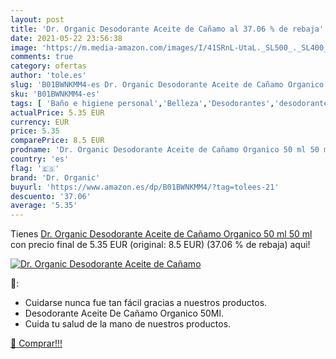```yaml
---
layout: post
title: 'Dr. Organic Desodorante Aceite de Cañamo al 37.06 % de rebaja'
date: 2021-05-22 23:56:38
image: 'https://m.media-amazon.com/images/I/41SRnL-UtaL._SL500_._SL400_.jpg'
comments: true
category: ofertas
author: 'tole.es'
slug: 'B01BWNKMM4-es Dr. Organic Desodorante Aceite de Cañamo Organico 50 ml 50 ml'
sku: 'B01BWNKMM4-es'
tags: [ 'Baño e higiene personal','Belleza','Desodorantes','desodorante','dr. organic', ]
actualPrice: 5.35 EUR
currency: EUR
price: 5.35
comparePrice: 8.5 EUR
prodname: 'Dr. Organic Desodorante Aceite de Cañamo Organico 50 ml 50 ml'
country: 'es'
flag: '🇪🇸'
brand: 'Dr. Organic'
buyurl: 'https://www.amazon.es/dp/B01BWNKMM4/?tag=tolees-21'
descuento: '37.06'
average: '5.35'
---
```


Tienes [Dr. Organic Desodorante Aceite de Cañamo Organico 50 ml 50 ml](https://www.amazon.es/dp/B01BWNKMM4/?tag=tolees-21) con precio final de  5.35 EUR (original: 8.5 EUR) (37.06 %  de rebaja) aqui!

[![Dr. Organic Desodorante Aceite de Cañamo](https://m.media-amazon.com/images/I/41SRnL-UtaL._SL500_._SL400_.jpg)](https://www.amazon.es/dp/B01BWNKMM4/?tag=tolees-21)

🔎:

- Cuidarse nunca fue tan fácil gracias a nuestros productos.
- Desodorante Aceite De Cañamo Organico 50Ml.
- Cuida tu salud de la mano de nuestros productos.

[🛒 Comprar!!!](https://www.amazon.es/dp/B01BWNKMM4/?tag=tolees-21)
